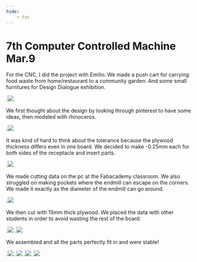 ```yaml
---
hide:
    - toc
---
```


**7th Computer Controlled Machine Mar.9**
===============

For the CNC, I did the project with Emilio.
We made a push cart for carrying food waste from home/restaurant to a community garden.
And some small furnitures for Design Dialogue exhibition.

.![](../images/fabacademy/week7/S__5939224.jpg)

We first thought about the design by looking through pinterest to have some ideas, then modeled with rhinoceros.

.![](../images/fabacademy/week7/S__5349430.jpg)

It was kind of hard to think about the tolerance because the plywood thickness differs even in one board. We decided to make -0.25mm each for both sides of the receptacle and insert parts.

.![](../images/fabacademy/week7/S__5939223.jpg)

We made cutting data on the pc at the Fabacademy classroom. We also struggled on making pockets where the endmill can escape on the corners. We made it exactly as the diameter of the endmill can go around.

.![](../images/fabacademy/week7/S__5939222.jpg)

We then cut with 15mm thick plywood. We placed the data with other students in order to avoid wasting the rest of the board.

.![](../images/fabacademy/week7/S__5939220.jpg)
.![](../images/fabacademy/week7/S__5939221.jpg)

We assembled and all the parts perfectly fit in and were stable!

.![](../images/fabacademy/week7/S__5939219.jpg)
.![](../images/fabacademy/week7/S__5439490.jpg)
.![](../images/fabacademy/week7/S__5939213.jpg)
.![](../images/fabacademy/week7/S__5939212.jpg)

